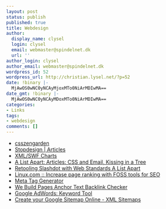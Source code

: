 ```yaml
---
layout: post
status: publish
published: true
title: Webdesign
author:
  display_name: clysel
  login: clysel
  email: webmaster@spindelnet.dk
  url: ''
author_login: clysel
author_email: webmaster@spindelnet.dk
wordpress_id: 52
wordpress_url: http://christian.lysel.net/?p=52
date: !binary |-
  MjAwOS0wNC0yNCAyMjoxMTo0NiArMDIwMA==
date_gmt: !binary |-
  MjAwOS0wNC0yNCAyMDoxMTo0NiArMDIwMA==
categories:
- Links
tags:
- webdesign
comments: []
---
```

<ul>
<li><a href="http://www.csszengarden.com/">csszengarden</a></li>
<li><a href="http://www.stopdesign.com/articles/">Stopdesign | Articles</a></li>
<li><a href="http://www.maani.us/xml_charts/index.php?menu=Gallery">XML/SWF Charts</a></li>
<li><a href="http://www.alistapart.com/articles/cssemail">A List Apart: Articles: CSS and Email, Kissing in a Tree</a></li>
<li><a href="http://www.alistapart.com/articles/slashdot/">Retooling Slashdot with Web Standards A List Apart</a></li>
<li><a href="http://www.linux.com/feature/119748">Linux.com :: Increase page ranking with FOSS tools for SEO</a></li>
<li><a href="http://www.optimization-services.com/meta.asp?ID=4">Meta Tag Generator</a></li>
<li><a href="http://www.webuildpages.com/cclass/">We Build Pages Anchor Text Backlink Checker</a></li>
<li><a href="https://adwords.google.com/select/KeywordToolExternal">Google AdWords: Keyword Tool</a></li>
<li><a href="http://www.xml-sitemaps.com/details-spindelnet.dk.html">Create your Google Sitemap Online - XML Sitemaps</a></li><br />
</ul></p>
